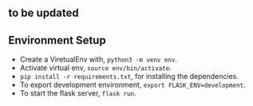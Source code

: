 ## to be updated

## Environment Setup

- Create a ViretualEnv with, ```python3 -m venv env```.
- Activate virtual env, ```source env/bin/activate```.
- ```pip install -r requirements.txt```, for installing the dependencies.
- To export development environment, ```export FLASK_ENV=development```.
- To start the flask server, ```flask run```.
